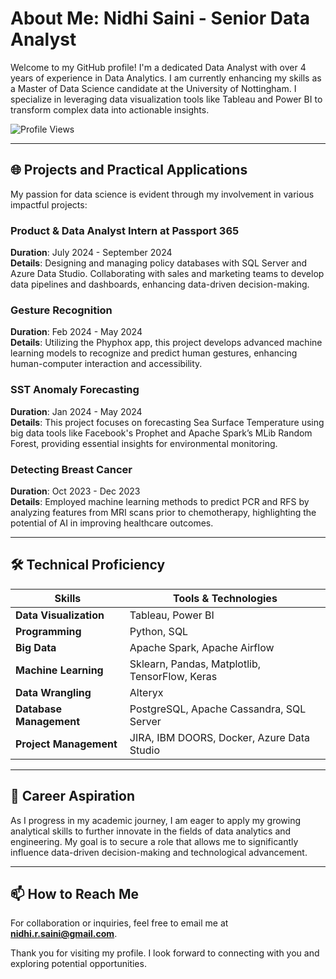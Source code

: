 # About Me: Nidhi Saini - Senior Data Analyst

Welcome to my GitHub profile! I'm a dedicated Data Analyst with over 4 years of experience in Data Analytics. I am currently enhancing my skills as a Master of Data Science candidate at the University of Nottingham. I specialize in leveraging data visualization tools like Tableau and Power BI to transform complex data into actionable insights.

![Profile Views](https://komarev.com/ghpvc/?username=NidhiSaini1&color=blue&label=Profile%20Views)

---

## 🌐 Projects and Practical Applications

My passion for data science is evident through my involvement in various impactful projects:

### Product & Data Analyst Intern at Passport 365  
**Duration**: July 2024 - September 2024  
**Details**: Designing and managing policy databases with SQL Server and Azure Data Studio. Collaborating with sales and marketing teams to develop data pipelines and dashboards, enhancing data-driven decision-making.

### Gesture Recognition  
**Duration**: Feb 2024 - May 2024  
**Details**: Utilizing the Phyphox app, this project develops advanced machine learning models to recognize and predict human gestures, enhancing human-computer interaction and accessibility.

### SST Anomaly Forecasting  
**Duration**: Jan 2024 - May 2024  
**Details**: This project focuses on forecasting Sea Surface Temperature using big data tools like Facebook's Prophet and Apache Spark’s MLib Random Forest, providing essential insights for environmental monitoring.

### Detecting Breast Cancer  
**Duration**: Oct 2023 - Dec 2023  
**Details**: Employed machine learning methods to predict PCR and RFS by analyzing features from MRI scans prior to chemotherapy, highlighting the potential of AI in improving healthcare outcomes.

---

## 🛠 Technical Proficiency

| **Skills**               | **Tools & Technologies**                                 |
|--------------------------|---------------------------------------------------------|
| **Data Visualization**   | Tableau, Power BI                                       |
| **Programming**          | Python, SQL                                            |
| **Big Data**             | Apache Spark, Apache Airflow                            |
| **Machine Learning**     | Sklearn, Pandas, Matplotlib, TensorFlow, Keras         |
| **Data Wrangling**       | Alteryx                                                |
| **Database Management**  | PostgreSQL, Apache Cassandra, SQL Server               |
| **Project Management**   | JIRA, IBM DOORS, Docker, Azure Data Studio             |

---

## 🌟 Career Aspiration

As I progress in my academic journey, I am eager to apply my growing analytical skills to further innovate in the fields of data analytics and engineering. My goal is to secure a role that allows me to significantly influence data-driven decision-making and technological advancement.

---

## 📫 How to Reach Me

For collaboration or inquiries, feel free to email me at **nidhi.r.saini@gmail.com**.

Thank you for visiting my profile. I look forward to connecting with you and exploring potential opportunities.
